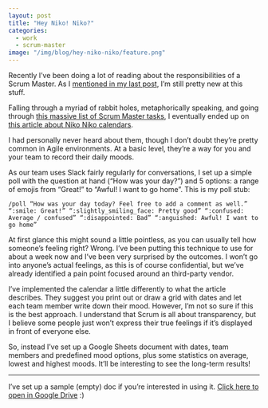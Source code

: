 ```yaml
---
layout: post
title: "Hey Niko! Niko?"
categories:
  - work
  - scrum-master
image: "/img/blog/hey-niko-niko/feature.png"
---
```


Recently I’ve been doing a lot of reading about the responsibilities of a Scrum Master. As I [mentioned in my last post](https://medium.com/@Cryptacular/junior-dev-hour-the-origin-story-ebe1e75141e9#.au179wg54), I’m still pretty new at this stuff.

Falling through a myriad of rabbit holes, metaphorically speaking, and going through [this massive list of Scrum Master tasks](http://agiletrail.com/2011/11/14/42-tasks-for-a-scrum-masters-job/), I eventually ended up on [this article about Niko Niko calendars](http://agiletrail.com/2011/09/12/how-to-track-the-teams-mood-with-a-niko-niko-calendar/).

I had personally never heard about them, though I don’t doubt they’re pretty common in Agile environments. At a basic level, they’re a way for you and your team to record their daily moods.

As our team uses Slack fairly regularly for conversations, I set up a simple poll with the question at hand (“How was your day?”) and 5 options: a range of emojis from “Great!” to “Awful! I want to go home”. This is my poll stub:

```
/poll “How was your day today? Feel free to add a comment as well.” “:smile: Great!” “:slightly_smiling_face: Pretty good” “:confused: Average / confused” “:disappointed: Bad” “:anguished: Awful! I want to go home”
```

At first glance this might sound a little pointless, as you can usually tell how someone’s feeling right? Wrong. I’ve been putting this technique to use for about a week now and I’ve been very surprised by the outcomes. I won’t go into anyone’s actual feelings, as this is of course confidential, but we’ve already identified a pain point focused around an third-party vendor.

I’ve implemented the calendar a little differently to what the article describes. They suggest you print out or draw a grid with dates and let each team member write down their mood. However, I’m not so sure if this is the best approach. I understand that Scrum is all about transparency, but I believe some people just won’t express their true feelings if it’s displayed in front of everyone else.

So, instead I’ve set up a Google Sheets document with dates, team members and predefined mood options, plus some statistics on average, lowest and highest moods. It’ll be interesting to see the long-term results!

---

I’ve set up a sample (empty) doc if you’re interested in using it. [Click here to open in Google Drive](https://docs.google.com/spreadsheets/d/1xngmaHEbWhjiPp6obMxMqd-r8sqiIzv23UyUuv2M0ek/edit?usp=sharing) :)
